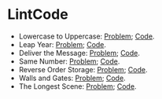# LintCode

* Lowercase to Uppercase: [Problem](http://www.lintcode.com/en/problem/lowercase-to-uppercase/);   [Code](https://github.com/yular/Java-InterviewProblem/blob/master/LintCode/lintcode_lowercase-to-uppercase.java).
* Leap Year: [Problem](http://www.lintcode.com/en/problem/leap-year/);   [Code](https://github.com/yular/Java-InterviewProblem/blob/master/LintCode/lintcode_leap-year.java).
* Deliver the Message: [Problem](https://www.lintcode.com/en/problem/deliver-the-message/);   [Code](https://github.com/yular/Java-InterviewProblem/blob/master/LintCode/lintcode_deliver-the-message.java).
* Same Number: [Problem](https://www.lintcode.com/problem/same-number/);   [Code](https://github.com/yular/Java-InterviewProblem/blob/master/LintCode/lintcode_same-number.java).
* Reverse Order Storage: [Problem](https://www.lintcode.com/problem/reverse-order-storage);   [Code](https://github.com/yular/Java-InterviewProblem/blob/master/LintCode/lintcode_reverse-order-storage.java).
* Walls and Gates: [Problem](https://www.lintcode.com/problem/walls-and-gates);   [Code](https://github.com/yular/Java-InterviewProblem/blob/master/LintCode/lintcode_walls-and-gates.java).
* The Longest Scene: [Problem](https://www.lintcode.com/problem/the-longest-scene);   [Code](https://github.com/yular/Java-InterviewProblem/blob/master/LintCode/lintcode_the-longest-scene.java).
